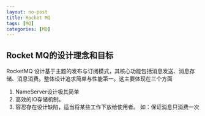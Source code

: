 ```yaml
---
layout: no-post
title: Rocket MQ
tags: [MQ]
categories: [MQ]
---
```


## Rocket MQ的设计理念和目标



RocketMQ 设计基于主题的发布与订阅模式，其核心功能包括消息发送、消息存储、消息消费。整体设计追求简单与性能第一。这主要体现在三个方面

1. NameServer设计极其简单
2. 高效的IO存储机制。
3. 容忍存在设计缺陷，适当将某些工作下放给使用者。  如：保证消息只消费一次